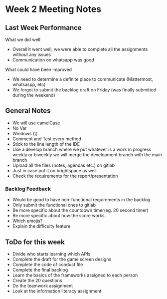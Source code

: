 # Week 2 Meeting Notes

## Last Week Performance 
What we did well

* Overall it went well, we were able to complete all the assignments without any issues
* Communication on whatsapp was good

What could have been improved

* We need to determine a definite place to communicate (Mattermost, whatsaspp, etc)
* We forgot to submit the backlog draft on Friday (was finally submitted during the weekend)

## General Notes
* We will use camelCase
* No Var
* Windows (\\)
* Comment and Test every method
* Stick to the line length of the IDE
* Use a develop branch where we put whatever is a work in progress weekly or biweekly we  will merge the development branch with the main branch
* Upload all the files (notes, agendas etc.) on gitlab
* Just in case put it on brightspace as well
* Check the requirements for the report/presentation

### Backlog Feedback
* Would be good to have non-functional requirements in the backlog
* Only submit the functional ones to gitlab
* Be more specific about the countdown timer(eg. 20 second timer)
* Be more specific about how the score works
* Which emojis?
* Explain the difficulty feature


## ToDo for this week
* Divide who starts learning which APIs
* Complete the draft for the game screen designs
* Complete the code of conduct file
* Complete the final backlog
* Learn the basics of the frameworks assigned to each person
* Create the 20 questions
* Do the teamwork assignment
* Look at the information literacy assignment